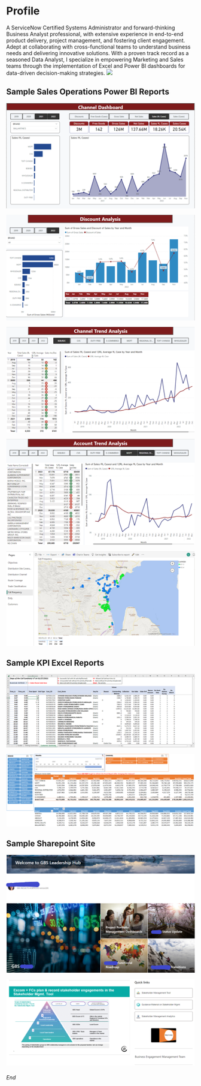 # Profile 
A ServiceNow Certified Systems Administrator and forward-thinking Business Analyst professional, with extensive experience in end-to-end product delivery, project management, 
and fostering client engagement. Adept at collaborating with cross-functional teams to understand business needs and delivering innovative solutions. 
With a proven track record as a seasoned Data Analyst, I specialize in empowering Marketing and Sales teams through the implementation of Excel and Power BI dashboards 
for data-driven decision-making strategies. [<img src="https://img.icons8.com/color/48/000000/linkedin.png" width="25">](https://www.linkedin.com/in/raul-resurreccion-b7304081)


## Sample Sales Operations Power BI Reports

![Power BI](Image/PR_Channel.png)

![Power BI](Image/PR_Discount.png)

![Power BI](Image/PR_Trend.png)

![Power BI](Image/PR_Account_Trend.png)

![Power BI](Image/Coverage_Plan.png)

## Sample KPI Excel Reports

![Excel](Image/Excel_Sales_KPI.png)

![Excel](Image/Excel_Gross_Sales.png)

## Sample Sharepoint Site

![Sharepoint](Image/Sharepoint_GBS.png)

![Sharepoint](Image/Sharepoint_Stem.png)

###### End
